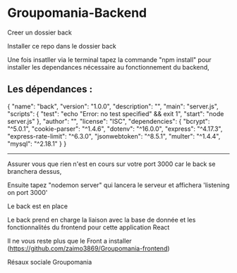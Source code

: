 # Groupomania-Backend

Creer un dossier back

Installer ce repo dans le dossier back

Une fois insatller via le terminal tapez la commande "npm install" pour installer les dependances nécessaire au fonctionnement du backend,

Les dépendances :
-------------------------------------------------
{
  "name": "back",
  "version": "1.0.0",
  "description": "",
  "main": "server.js",
  "scripts": {
    "test": "echo \"Error: no test specified\" && exit 1",
    "start": "node server.js"
  },
  "author": "",
  "license": "ISC",
  "dependencies": {
    "bcrypt": "^5.0.1",
    "cookie-parser": "^1.4.6",
    "dotenv": "^16.0.0",
    "express": "^4.17.3",
    "express-rate-limit": "^6.3.0",
    "jsonwebtoken": "^8.5.1",
    "multer": "^1.4.4",
    "mysql": "^2.18.1"
  }
}

-------------------------------------------------
Assurer vous que rien n'est en cours sur votre port 3000 car le back se branchera dessus,

Ensuite tapez "nodemon server" qui lancera le serveur et affichera 'listening on port 3000'

Le back est en place

Le back prend en charge la liaison avec la base de donnée et les fonctionnalités du frontend pour cette application React

Il ne vous reste plus que le Front a installer (https://github.com/zaimo3869/Groupomania-frontend)

Résaux sociale Groupomania
